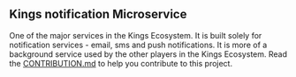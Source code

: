 ## Kings notification Microservice 
One of the major services in the Kings Ecosystem. It is built solely for notification services - email, sms and push notifications. It is more of a background service used by the other players in the Kings Ecosystem. 
Read the <a href="https://github.com/Nasah-Kuma/kings-notification/blob/main/docs/CONTRIBUTION.md">CONTRIBUTION.md</a> to help you contribute to this project.
